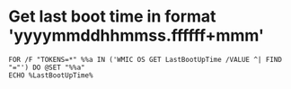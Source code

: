  # Get last boot time in format 'yyyymmddhhmmss.ffffff+mmm'
```batchfile
FOR /F "TOKENS=*" %%a IN ('WMIC OS GET LastBootUpTime /VALUE ^| FIND "="') DO @SET "%%a"
ECHO %LastBootUpTime%
```
